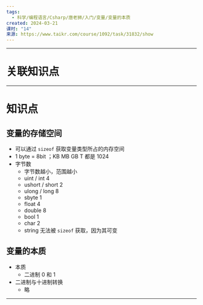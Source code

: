 ```yaml
---
tags:
  - 科学/编程语言/Csharp/唐老狮/入门/变量/变量的本质
created: 2024-03-21
课时: "14"
来源: https://www.taikr.com/course/1092/task/31832/show
---
```


---
# 关联知识点


---
# 知识点

## 变量的存储空间

- 可以通过 `sizeof` 获取变量类型所占的内存空间
- 1 byte = 8bit ；KB MB GB T 都是 1024 
- 字节数
	- 字节数越小，范围越小
	- uint / int 4 
	- ushort / short 2
	- ulong / long 8
	- sbyte 1
	- float 4
	- double 8 
	- bool 1
	- char 2
	- string 无法被 `sizeof` 获取，因为其可变
## 变量的本质

- 本质
	- 二进制 0 和 1
- 二进制与十进制转换
	- 略

---